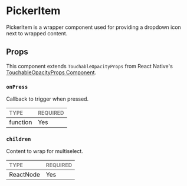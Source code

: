 # PickerItem

PickerItem is a wrapper component used for providing a dropdown icon next to wrapped content.

## Props

This component extends `TouchableOpacityProps` from React Native's [TouchableOpacityProps Component](https://reactnative.dev/docs/touchableOpacity).

### `onPress`

Callback to trigger when pressed.

| <span style="color:gray;font-size:14px">TYPE</span> | <span style="color:gray;font-size:14px">REQUIRED</span> |
| :-------------------------------------------------- | :------------------------------------------------------ |
| function                                            | Yes                                                     |

### `children`

Content to wrap for multiselect.

| <span style="color:gray;font-size:14px">TYPE</span> | <span style="color:gray;font-size:14px">REQUIRED</span> |
| :-------------------------------------------------- | :------------------------------------------------------ |
| ReactNode                                           | Yes                                                     |
